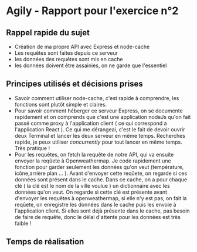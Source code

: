 # Agily - Rapport pour l'exercice n°2


## Rappel rapide du sujet 

- Création de ma propre API avec Express et node-cache
- Les requêtes sont faites depuis ce serveur
- les données des requêtes sont mis en cache
- les données doivent être assainies, on ne garde que l'essentiel

## Principes utilisés et décisions prises

- Savoir comment utiliser node-cache, c'est rapide à comprendre, les fonctions sont plutôt simple et claires.
- Pour savoir comment héberger ce serveur Express, on se documente rapidement et on comprends que c'est une application nodeJs qu'on fait passé comme proxy à l'application client ( ce qui correspond à l'application React ). Ce qui me dérangeai, c'est le fait de devoir ouvrir deux Terminal et lancer les deux serveur en même temps. Recherches rapide, je peux utiliser *concurrently* pour tout lancer en même temps. Très pratique !
- Pour les requêtes, on fetch la requête de notre API, qui va ensuite envoyer la reqûete à Openweathermap. Je code rapidement une fonction pour garder seulement les données qu'on veut (température, icône,arrière plan ... ). Avant d'envoyer cette reqûete, on regarde si ces données sont présent dans le cache. Dans ce cache, on a pour chaque clé ( la clé est le nom de la ville voulue ) un dictionnaire avec les données qu'on veut. On regarde si cette clé est présente avant d'envoyer les requêtes à openweathermap, si elle n'y est pas, on fait la reqûete, on enregistre les données dans le cache puis les envoie à l'application client. Si elles sont déjà présente dans le cache, pas besoin de faire de requête, donc le délai d'attente pour les données est très faible !

## Temps de réalisation
